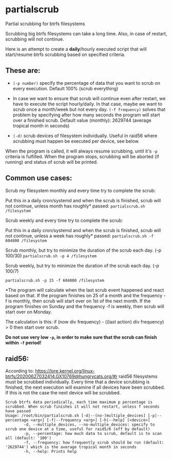 # partialscrub
Partial scrubbing for btrfs filesystems

Scrubbing big btrfs filesystems can take a long time.
Also, in case of restart, scrubbing will not continue.

Here is an attempt to create a **daily**/hourly executed script that will start/resume btrfs scrubbing based on specified criteria.

## These are:

* `(-p number)` specify the percentage of data that you want to scrub on every execution. Default 100% (scrub everything)

* In case we want to ensure that scrub will continue even after restart, we have to execute the script hourly/daily.
In that case, maybe we want to scrub once a month/week but not every day.
`(-f frequency)` solves that problem by specifying after how many seconds the program will start over a finished scrub.
Default value (monthly): 2629744 (average tropical month in seconds)

* `(-d)` scrub devices of filesystem individually. Useful in raid56 where scrubbing must happen be executed per device, see below.

When the program is called, it will always resume scrubbing, until it's `-p` criteria is fulfilled.
When the program stops, scrubbing will be aborted (if running) and status of scrub will be printed.

## Common use cases:

Scrub my filesystem monthly and every time try to complete the scrub:

Put this in a daily cron/systemd and when the scrub is finished, scrub will not continue, unless month has roughly* passed:
`partialscrub.sh /filesystem`

Scrub weekly and every time try to complete the scrub:

Put this in a daily cron/systemd and when the scrub is finished, scrub will not continue, unless a week has roughly* passed:
`partialscrub.sh -f 604800 /filesystem`

Scrub monthly, but try to minimize the duration of the scrub each day. (-p 100/30)
`partialscrub.sh -p 4 /filesystem`

Scrub weekly, but try to minimize the duration of the scrub each day. (-p 100/7)

`partialscrub.sh -p 15 -f 604800 /filesystem`

*The program will calculate when the last scrub event happened and react based on that.
If the program finishes on 25 of a month and the frequency -f is monthly, then scrub will start over on 1st of the next month.
If the program finishes on Sunday and the frequency -f is weekly, then scrub will start over on Monday.

The calculation is this: if (now div frequency) - ((last action) div frequency) > 0 then start over scrub.

**Do not use very low `-p`, in order to make sure that the scrub can finish within `-f` period!**

## raid56:

According to: https://lore.kernel.org/linux-btrfs/20200627032414.GX10769@hungrycats.org/#r
raid56 filesystems must be scrubbed individually. Every time that a device scrubbing is finished, the next execution will examine if all devices have been scrubbed.
If this is not the case the next device will be scrubbed.


```
Scrub btrfs data periodically, each time maximum p percentage is scrubbed. When scrub finishes it will not restart, unless f seconds have passed
Usage: /root/bin/partialscrub.sh [-d|--(no-)multiple_devices] [-p|--percentage <arg>] [-f|--frequency <arg>] [-h|--help] [<device>]
        -d, --multiple_devices, --no-multiple_devices: specify to scrub one device at a time, useful for raid5/6 (off by default)
        -p, --percentage: how much data to scrub, default is to scan all (default: '100')
        -f, --frequency: how frequently scrub should be run (default: '2629744') which is the average tropical month in seconds
        -h, --help: Prints help

```
